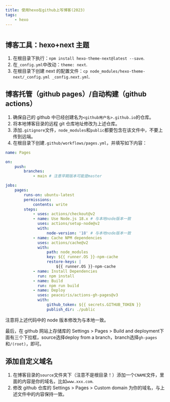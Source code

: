 ```yaml
---
title: 使用hexo在github上写博客(2023)
tags:
    - hexo
---
```


#

<!-- more -->

## 博客工具：hexo+next 主题

1. 在根目录下执行：`npm install hexo-theme-next@latest --save`.
2. 在`_config.yml`中改动：`theme: next`.
3. 在根目录下创建 next 的配置文件：`cp node_modules/hexo-theme-next/_config.yml _config.next.yml`.

## 博客托管（github pages）/自动构建（github actions）

1. 确保自己的 github 中已经创建名为`<github用户名>.github.io`的仓库。
2. 将本地博客目录的远程 git 仓库地址修改为上述仓库。
3. 添加`.gitignore`文件，`node_modules`和`public`都要包含在该文件中，不要上传到远端。
4. 在根目录下创建`.github/workflows/pages.yml`，并填写如下内容：

```yml
name: Pages

on:
    push:
        branches:
            - main # 注意早期版本可能是master

jobs:
    pages:
        runs-on: ubuntu-latest
        permissions:
            contents: write
        steps:
            - uses: actions/checkout@v2
            - name: Use Node.js 18.x # 与本地node版本一致
              uses: actions/setup-node@v2
              with:
                  node-version: '18' # 与本地node版本一致
            - name: Cache NPM dependencies
              uses: actions/cache@v2
              with:
                  path: node_modules
                  key: ${{ runner.OS }}-npm-cache
                  restore-keys: |
                      ${{ runner.OS }}-npm-cache
            - name: Install Dependencies
              run: npm install
            - name: Build
              run: npm run build
            - name: Deploy
              uses: peaceiris/actions-gh-pages@v3
              with:
                  github_token: ${{ secrets.GITHUB_TOKEN }}
                  publish_dir: ./public
```

注意将上述代码中的 node 版本修改为与本地一致。

最后，在 github 网站上存储库的 Settings > Pages > Build and deployment下面有三个下拉框，source选择deploy from a branch，branch选择`gh-pages`和`/(root)`，即可。

## 添加自定义域名

1. 在博客目录的`source`文件夹下（注意不是根目录！）添加一个`CNAME`文件，里面的内容是你的域名，比如`www.xxx.com`.
2. 修改 github 仓库的 Settings > Pages > Custom domain 为你的域名，与上述文件中的内容保持一致。
